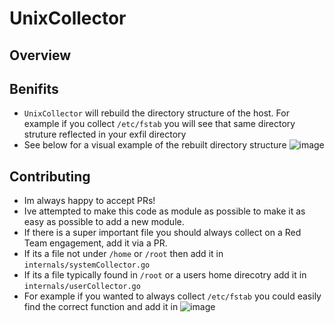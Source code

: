 # UnixCollector
## Overview

## Benifits 
- `UnixCollector` will rebuild the directory structure of the host. For example if you collect `/etc/fstab` you will see that same directory struture reflected in your exfil directory
- See below for a visual example of the rebuilt directory structure
![image](https://github.com/user-attachments/assets/2515b50c-9e22-4dab-854d-94cbb75b2ad8)

## Contributing
- Im always happy to accept PRs!
- Ive attempted to make this code as module as possible to make it as easy as possible to add a new module.
- If there is a super important file you should always collect on a Red Team engagement, add it via a PR.
- If its a file not under `/home` or `/root` then add it in `internals/systemCollector.go`
- If its a file typically found in `/root` or a users home direcotry add it in `internals/userCollector.go`
- For example if you wanted to always collect `/etc/fstab` you could easily find the correct function and add it in
![image](https://github.com/user-attachments/assets/83329069-e2e0-4472-9963-fd00e060ecaf)

